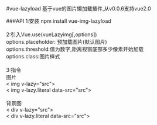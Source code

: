 #vue-lazyload
基于vue的图片懒加载插件,从v0.0.6支持vue2.0

###API
1:安装 npm install vue-img-lazyload <br><br>
2:引入Vue.use(vueLazyimg[,options])<br>
options.placeholder: 预加载图片(默认图片)<br>
options.threshold:值为数字,距离视窗底部多少像素开始加载<br>
options.class:图片样式<br><br>
3:指令<br>
图片<br>
< img v-lazy="src"><br>
< img v-lazy.literal data-src="src"><br><br>
背景图<br>
< div v-lazy="src"><br>
< div v-lazy.literal data-src="src">
